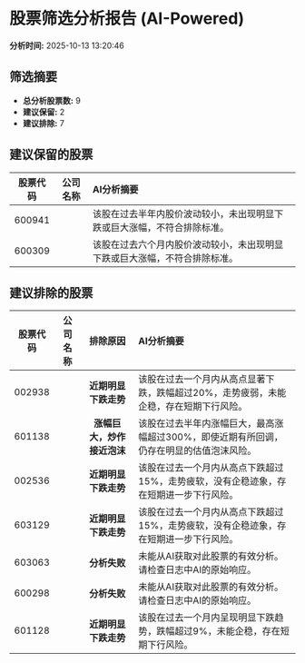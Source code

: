 # 股票筛选分析报告 (AI-Powered)

**分析时间:** 2025-10-13 13:20:46

## 筛选摘要

- **总分析股票数:** 9
- **建议保留:** 2
- **建议排除:** 7

## 建议保留的股票

| 股票代码 | 公司名称 | AI分析摘要 |
|:---:|:---:|:---|
| 600941 |  | 该股在过去半年内股价波动较小，未出现明显下跌或巨大涨幅，不符合排除标准。 |
| 600309 |  | 该股在过去六个月内股价波动较小，未出现明显下跌或巨大涨幅，不符合排除标准。 |

## 建议排除的股票

| 股票代码 | 公司名称 | 排除原因 | AI分析摘要 |
|:---:|:---:|:---:|:---|
| 002938 |  | **近期明显下跌走势** | 该股在过去一个月内从高点显著下跌，跌幅超过20%，走势疲弱，未能企稳，存在短期下行风险。 |
| 601138 |  | **涨幅巨大，炒作接近泡沫** | 该股在过去半年内涨幅巨大，最高涨幅超过300%，即使近期有所回调，仍存在明显的估值泡沫风险。 |
| 002536 |  | **近期明显下跌走势** | 该股在过去一个月内从高点下跌超过15%，走势疲软，没有企稳迹象，存在短期进一步下行风险。 |
| 603129 |  | **近期明显下跌走势** | 该股在过去一个月内从高点下跌超过15%，走势疲软，没有企稳迹象，存在短期进一步下行风险。 |
| 603063 |  | **分析失败** | 未能从AI获取对此股票的有效分析。请检查日志中AI的原始响应。 |
| 600298 |  | **分析失败** | 未能从AI获取对此股票的有效分析。请检查日志中AI的原始响应。 |
| 601128 |  | **近期明显下跌走势** | 该股在过去一个月内呈现明显下跌趋势，跌幅超过9%，未能企稳，存在短期下行风险。 |
